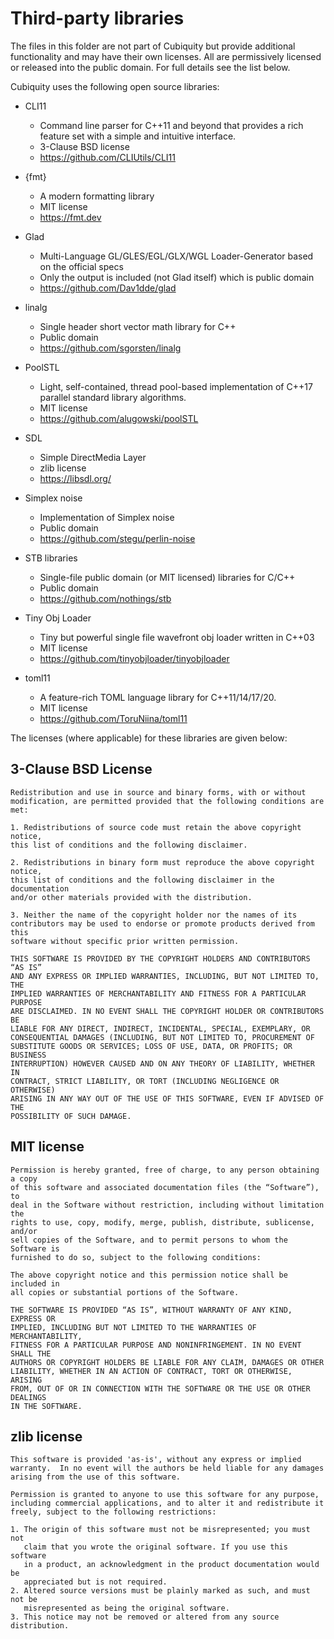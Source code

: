 Third-party libraries
=====================
The files in this folder are not part of Cubiquity but provide additional
functionality and may have their own licenses. All are permissively licensed or
released into the public domain. For full details see the list below.

Cubiquity uses the following open source libraries:

* CLI11
    - Command line parser for C++11 and beyond that provides a rich feature set
      with a simple and intuitive interface.
    - 3-Clause BSD license
    - https://github.com/CLIUtils/CLI11

* {fmt}
    - A modern formatting library
    - MIT license
    - https://fmt.dev

* Glad
    - Multi-Language GL/GLES/EGL/GLX/WGL Loader-Generator based on the
      official specs
    - Only the output is included (not Glad itself) which is public domain
    - https://github.com/Dav1dde/glad
	
* linalg
    - Single header short vector math library for C++
    - Public domain
    - https://github.com/sgorsten/linalg

* PoolSTL
    - Light, self-contained, thread pool-based implementation of C++17 parallel
      standard library algorithms.
    - MIT license
    - https://github.com/alugowski/poolSTL

* SDL
    - Simple DirectMedia Layer
    - zlib license
    - https://libsdl.org/

* Simplex noise
    - Implementation of Simplex noise
    - Public domain
    - https://github.com/stegu/perlin-noise

* STB libraries
    - Single-file public domain (or MIT licensed) libraries for C/C++
    - Public domain
    - https://github.com/nothings/stb

* Tiny Obj Loader
    - Tiny but powerful single file wavefront obj loader written in C++03
    - MIT license
    - https://github.com/tinyobjloader/tinyobjloader

* toml11
    - A feature-rich TOML language library for C++11/14/17/20.
    - MIT license
    - https://github.com/ToruNiina/toml11

The licenses (where applicable) for these libraries are given below:

3-Clause BSD License
--------------------

    Redistribution and use in source and binary forms, with or without
    modification, are permitted provided that the following conditions are met:

    1. Redistributions of source code must retain the above copyright notice,
    this list of conditions and the following disclaimer.

    2. Redistributions in binary form must reproduce the above copyright notice,
    this list of conditions and the following disclaimer in the documentation
    and/or other materials provided with the distribution.

    3. Neither the name of the copyright holder nor the names of its
    contributors may be used to endorse or promote products derived from this
    software without specific prior written permission.

    THIS SOFTWARE IS PROVIDED BY THE COPYRIGHT HOLDERS AND CONTRIBUTORS “AS IS”
    AND ANY EXPRESS OR IMPLIED WARRANTIES, INCLUDING, BUT NOT LIMITED TO, THE
    IMPLIED WARRANTIES OF MERCHANTABILITY AND FITNESS FOR A PARTICULAR PURPOSE
    ARE DISCLAIMED. IN NO EVENT SHALL THE COPYRIGHT HOLDER OR CONTRIBUTORS BE
    LIABLE FOR ANY DIRECT, INDIRECT, INCIDENTAL, SPECIAL, EXEMPLARY, OR
    CONSEQUENTIAL DAMAGES (INCLUDING, BUT NOT LIMITED TO, PROCUREMENT OF
    SUBSTITUTE GOODS OR SERVICES; LOSS OF USE, DATA, OR PROFITS; OR BUSINESS
    INTERRUPTION) HOWEVER CAUSED AND ON ANY THEORY OF LIABILITY, WHETHER IN
    CONTRACT, STRICT LIABILITY, OR TORT (INCLUDING NEGLIGENCE OR OTHERWISE)
    ARISING IN ANY WAY OUT OF THE USE OF THIS SOFTWARE, EVEN IF ADVISED OF THE
    POSSIBILITY OF SUCH DAMAGE.

MIT license
-----------

    Permission is hereby granted, free of charge, to any person obtaining a copy
    of this software and associated documentation files (the “Software”), to
    deal in the Software without restriction, including without limitation the
    rights to use, copy, modify, merge, publish, distribute, sublicense, and/or
    sell copies of the Software, and to permit persons to whom the Software is
    furnished to do so, subject to the following conditions:

    The above copyright notice and this permission notice shall be included in
    all copies or substantial portions of the Software.

    THE SOFTWARE IS PROVIDED “AS IS”, WITHOUT WARRANTY OF ANY KIND, EXPRESS OR
    IMPLIED, INCLUDING BUT NOT LIMITED TO THE WARRANTIES OF MERCHANTABILITY,
    FITNESS FOR A PARTICULAR PURPOSE AND NONINFRINGEMENT. IN NO EVENT SHALL THE
    AUTHORS OR COPYRIGHT HOLDERS BE LIABLE FOR ANY CLAIM, DAMAGES OR OTHER
    LIABILITY, WHETHER IN AN ACTION OF CONTRACT, TORT OR OTHERWISE, ARISING
    FROM, OUT OF OR IN CONNECTION WITH THE SOFTWARE OR THE USE OR OTHER DEALINGS
    IN THE SOFTWARE.


zlib license
------------

    This software is provided 'as-is', without any express or implied
    warranty.  In no event will the authors be held liable for any damages
    arising from the use of this software.

    Permission is granted to anyone to use this software for any purpose,
    including commercial applications, and to alter it and redistribute it
    freely, subject to the following restrictions:

    1. The origin of this software must not be misrepresented; you must not
       claim that you wrote the original software. If you use this software
       in a product, an acknowledgment in the product documentation would be
       appreciated but is not required.
    2. Altered source versions must be plainly marked as such, and must not be
       misrepresented as being the original software.
    3. This notice may not be removed or altered from any source distribution.

